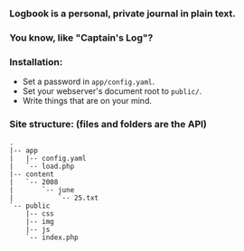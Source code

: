 ### Logbook is a personal, private journal in plain text.

### You know, like "Captain's Log"?

### Installation:

- Set a password in `app/config.yaml`.
- Set your webserver's document root to `public/`.
- Write things that are on your mind.

### Site structure: (files and folders are the API)

	.
	|-- app
	|   |-- config.yaml
	|   `-- load.php
	|-- content
	|   `-- 2008
	|       `-- june
	|           `-- 25.txt
	`-- public
	    |-- css
	    |-- img
	    |-- js
	    `-- index.php
